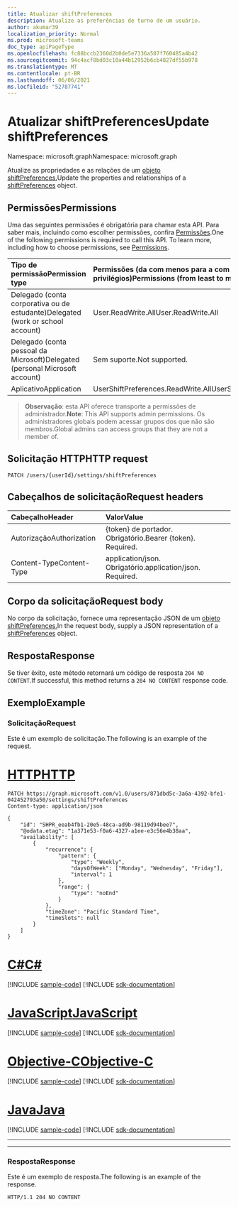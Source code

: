 ```yaml
---
title: Atualizar shiftPreferences
description: Atualize as preferências de turno de um usuário.
author: akumar39
localization_priority: Normal
ms.prod: microsoft-teams
doc_type: apiPageType
ms.openlocfilehash: fc88bccb2360d2b0de5e7336a507f760485a4b42
ms.sourcegitcommit: 94c4acf8bd03c10a44b12952b6cb4827df55b978
ms.translationtype: MT
ms.contentlocale: pt-BR
ms.lasthandoff: 06/06/2021
ms.locfileid: "52787741"
---
```

# <a name="update-shiftpreferences"></a><span data-ttu-id="98687-103">Atualizar shiftPreferences</span><span class="sxs-lookup"><span data-stu-id="98687-103">Update shiftPreferences</span></span>

<span data-ttu-id="98687-104">Namespace: microsoft.graph</span><span class="sxs-lookup"><span data-stu-id="98687-104">Namespace: microsoft.graph</span></span>

<span data-ttu-id="98687-105">Atualize as propriedades e as relações de um [objeto shiftPreferences.](../resources/shiftpreferences.md)</span><span class="sxs-lookup"><span data-stu-id="98687-105">Update the properties and relationships of a [shiftPreferences](../resources/shiftpreferences.md) object.</span></span>

## <a name="permissions"></a><span data-ttu-id="98687-106">Permissões</span><span class="sxs-lookup"><span data-stu-id="98687-106">Permissions</span></span>

<span data-ttu-id="98687-p101">Uma das seguintes permissões é obrigatória para chamar esta API. Para saber mais, incluindo como escolher permissões, confira [Permissões](/graph/permissions-reference).</span><span class="sxs-lookup"><span data-stu-id="98687-p101">One of the following permissions is required to call this API. To learn more, including how to choose permissions, see [Permissions](/graph/permissions-reference).</span></span>

|<span data-ttu-id="98687-109">Tipo de permissão</span><span class="sxs-lookup"><span data-stu-id="98687-109">Permission type</span></span>      | <span data-ttu-id="98687-110">Permissões (da com menos para a com mais privilégios)</span><span class="sxs-lookup"><span data-stu-id="98687-110">Permissions (from least to most privileged)</span></span>              |
|:--------------------|:---------------------------------------------------------|
|<span data-ttu-id="98687-111">Delegado (conta corporativa ou de estudante)</span><span class="sxs-lookup"><span data-stu-id="98687-111">Delegated (work or school account)</span></span> | <span data-ttu-id="98687-112">User.ReadWrite.All</span><span class="sxs-lookup"><span data-stu-id="98687-112">User.ReadWrite.All</span></span>    |
|<span data-ttu-id="98687-113">Delegado (conta pessoal da Microsoft)</span><span class="sxs-lookup"><span data-stu-id="98687-113">Delegated (personal Microsoft account)</span></span> | <span data-ttu-id="98687-114">Sem suporte.</span><span class="sxs-lookup"><span data-stu-id="98687-114">Not supported.</span></span>    |
|<span data-ttu-id="98687-115">Aplicativo</span><span class="sxs-lookup"><span data-stu-id="98687-115">Application</span></span> | <span data-ttu-id="98687-116">UserShiftPreferences.ReadWrite.All</span><span class="sxs-lookup"><span data-stu-id="98687-116">UserShiftPreferences.ReadWrite.All</span></span> |

> <span data-ttu-id="98687-117">**Observação**: esta API oferece transporte a permissões de administrador.</span><span class="sxs-lookup"><span data-stu-id="98687-117">**Note**: This API supports admin permissions.</span></span> <span data-ttu-id="98687-118">Os administradores globais podem acessar grupos dos que não são membros.</span><span class="sxs-lookup"><span data-stu-id="98687-118">Global admins can access groups that they are not a member of.</span></span>

## <a name="http-request"></a><span data-ttu-id="98687-119">Solicitação HTTP</span><span class="sxs-lookup"><span data-stu-id="98687-119">HTTP request</span></span>

<!-- { "blockType": "ignored" } -->

```http
PATCH /users/{userId}/settings/shiftPreferences
```

## <a name="request-headers"></a><span data-ttu-id="98687-120">Cabeçalhos de solicitação</span><span class="sxs-lookup"><span data-stu-id="98687-120">Request headers</span></span>

| <span data-ttu-id="98687-121">Cabeçalho</span><span class="sxs-lookup"><span data-stu-id="98687-121">Header</span></span>       | <span data-ttu-id="98687-122">Valor</span><span class="sxs-lookup"><span data-stu-id="98687-122">Value</span></span> |
|:---------------|:--------|
| <span data-ttu-id="98687-123">Autorização</span><span class="sxs-lookup"><span data-stu-id="98687-123">Authorization</span></span>  | <span data-ttu-id="98687-p103">{token} de portador. Obrigatório.</span><span class="sxs-lookup"><span data-stu-id="98687-p103">Bearer {token}. Required.</span></span>  |
| <span data-ttu-id="98687-126">Content-Type</span><span class="sxs-lookup"><span data-stu-id="98687-126">Content-Type</span></span>  | <span data-ttu-id="98687-p104">application/json. Obrigatório.</span><span class="sxs-lookup"><span data-stu-id="98687-p104">application/json. Required.</span></span>  |

## <a name="request-body"></a><span data-ttu-id="98687-129">Corpo da solicitação</span><span class="sxs-lookup"><span data-stu-id="98687-129">Request body</span></span>
<span data-ttu-id="98687-130">No corpo da solicitação, fornece uma representação JSON de um [objeto shiftPreferences.](../resources/shiftpreferences.md)</span><span class="sxs-lookup"><span data-stu-id="98687-130">In the request body, supply a JSON representation of a [shiftPreferences](../resources/shiftpreferences.md) object.</span></span>

## <a name="response"></a><span data-ttu-id="98687-131">Resposta</span><span class="sxs-lookup"><span data-stu-id="98687-131">Response</span></span>

<span data-ttu-id="98687-132">Se tiver êxito, este método retornará um código de resposta `204 NO CONTENT`.</span><span class="sxs-lookup"><span data-stu-id="98687-132">If successful, this method returns a `204 NO CONTENT` response code.</span></span>

## <a name="example"></a><span data-ttu-id="98687-133">Exemplo</span><span class="sxs-lookup"><span data-stu-id="98687-133">Example</span></span>

### <a name="request"></a><span data-ttu-id="98687-134">Solicitação</span><span class="sxs-lookup"><span data-stu-id="98687-134">Request</span></span>

<span data-ttu-id="98687-135">Este é um exemplo de solicitação.</span><span class="sxs-lookup"><span data-stu-id="98687-135">The following is an example of the request.</span></span>


# <a name="http"></a>[<span data-ttu-id="98687-136">HTTP</span><span class="sxs-lookup"><span data-stu-id="98687-136">HTTP</span></span>](#tab/http)
<!-- {
  "blockType": "request",
  "name": "shift-get-2"
}-->
```msgraph-interactive
PATCH https://graph.microsoft.com/v1.0/users/871dbd5c-3a6a-4392-bfe1-042452793a50/settings/shiftPreferences
Content-type: application/json

{
    "id": "SHPR_eeab4fb1-20e5-48ca-ad9b-98119d94bee7",
    "@odata.etag": "1a371e53-f0a6-4327-a1ee-e3c56e4b38aa",
    "availability": [
        {
            "recurrence": {
                "pattern": {
                    "type": "Weekly",
                    "daysOfWeek": ["Monday", "Wednesday", "Friday"],
                    "interval": 1
                },
                "range": {
                    "type": "noEnd"
                }
            },
            "timeZone": "Pacific Standard Time",
            "timeSlots": null
        }
    ]
}
```
# <a name="c"></a>[<span data-ttu-id="98687-137">C#</span><span class="sxs-lookup"><span data-stu-id="98687-137">C#</span></span>](#tab/csharp)
[!INCLUDE [sample-code](../includes/snippets/csharp/shift-get-2-csharp-snippets.md)]
[!INCLUDE [sdk-documentation](../includes/snippets/snippets-sdk-documentation-link.md)]

# <a name="javascript"></a>[<span data-ttu-id="98687-138">JavaScript</span><span class="sxs-lookup"><span data-stu-id="98687-138">JavaScript</span></span>](#tab/javascript)
[!INCLUDE [sample-code](../includes/snippets/javascript/shift-get-2-javascript-snippets.md)]
[!INCLUDE [sdk-documentation](../includes/snippets/snippets-sdk-documentation-link.md)]

# <a name="objective-c"></a>[<span data-ttu-id="98687-139">Objective-C</span><span class="sxs-lookup"><span data-stu-id="98687-139">Objective-C</span></span>](#tab/objc)
[!INCLUDE [sample-code](../includes/snippets/objc/shift-get-2-objc-snippets.md)]
[!INCLUDE [sdk-documentation](../includes/snippets/snippets-sdk-documentation-link.md)]

# <a name="java"></a>[<span data-ttu-id="98687-140">Java</span><span class="sxs-lookup"><span data-stu-id="98687-140">Java</span></span>](#tab/java)
[!INCLUDE [sample-code](../includes/snippets/java/shift-get-2-java-snippets.md)]
[!INCLUDE [sdk-documentation](../includes/snippets/snippets-sdk-documentation-link.md)]

---

---


### <a name="response"></a><span data-ttu-id="98687-141">Resposta</span><span class="sxs-lookup"><span data-stu-id="98687-141">Response</span></span>

<span data-ttu-id="98687-142">Este é um exemplo de resposta.</span><span class="sxs-lookup"><span data-stu-id="98687-142">The following is an example of the response.</span></span>

<!-- {
  "blockType": "response"
} -->

```http
HTTP/1.1 204 NO CONTENT
```

<!-- uuid: 8fcb5dbc-d5aa-4681-8e31-b001d5168d79
2015-12-12 14:57:30 UTC -->
<!--
{
  "type": "#page.annotation",
  "description": "Update a user's shift preferences",
  "keywords": "",
  "section": "documentation",
  "tocPath": "",
  "suppressions": [
  ]
}
-->

